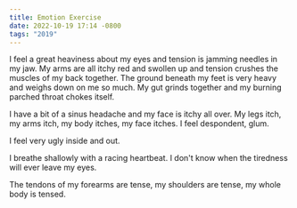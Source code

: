 ```yaml
---
title: Emotion Exercise
date: 2022-10-19 17:14 -0800
tags: "2019"
---
```


I feel a great heaviness about my eyes and tension is jamming needles in my jaw.
My arms are all itchy red and swollen up and tension crushes the muscles of my back together.
The ground beneath my feet is very heavy and weighs down on me so much.
My gut grinds together and my burning parched throat chokes itself.

I have a bit of a sinus headache and my face is itchy all over.
My legs itch, my arms itch, my body itches, my face itches.
I feel despondent, glum.

I feel very ugly inside and out.

I breathe shallowly with a racing heartbeat.
I don't know when the tiredness will ever leave my eyes.

The tendons of my forearms are tense, my shoulders are tense, my whole body is tensed.
